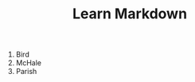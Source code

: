 ﻿---
layout: post
title: Learn Markdown
category: 摘录
tags: Linux
keywords: 
---

1.  Bird
2.  McHale
3.  Parish

